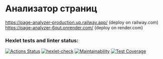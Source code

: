 # Анализатор страниц
https://page-analyzer-production.up.railway.app/ (deploy on railway.com)<br>
https://page-analyzer-6qut.onrender.com/ (deploy on render.com)
### Hexlet tests and linter status:
[![Actions Status](https://github.com/hi-ar/java-project-72/workflows/hexlet-check/badge.svg)](https://github.com/hi-ar/java-project-72/actions)
[![hexlet-check](https://github.com/hi-ar/java-project-72/actions/workflows/hexlet-check.yml/badge.svg)](https://github.com/hi-ar/java-project-72/actions/workflows/hexlet-check.yml)
[![Maintainability](https://api.codeclimate.com/v1/badges/9cc6b2a997d7015c4838/maintainability)](https://codeclimate.com/github/hi-ar/java-project-72/maintainability)
[![Test Coverage](https://api.codeclimate.com/v1/badges/9cc6b2a997d7015c4838/test_coverage)](https://codeclimate.com/github/hi-ar/java-project-72/test_coverage)
